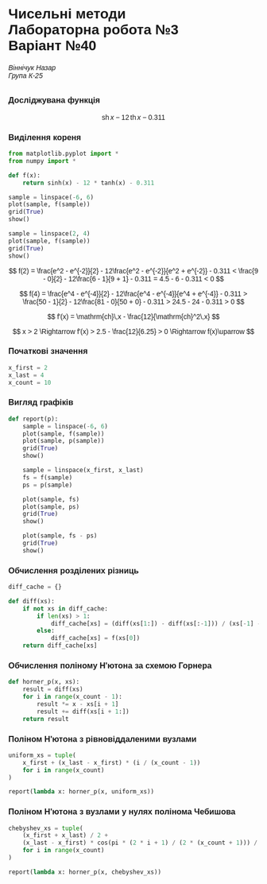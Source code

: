# Чисельні методи <br> Лабораторна робота №3 <br> Варіант №40
###### Віннічук Назар <br> Група К-25

### Досліджувана функція

$$ \mathrm{sh}\,x - 12\,\mathrm{th}\,x - 0.311 $$

### Виділення кореня

```python
from matplotlib.pyplot import *
from numpy import *

def f(x):
    return sinh(x) - 12 * tanh(x) - 0.311

sample = linspace(-6, 6)
plot(sample, f(sample))
grid(True)
show()

sample = linspace(2, 4)
plot(sample, f(sample))
grid(True)
show()
```

$$
f(2) = \frac{e^2 - e^{-2}}{2} - 12\frac{e^2 - e^{-2}}{e^2 + e^{-2}} - 0.311 <
\frac{9 - 0}{2} - 12\frac{6 - 1}{9 + 1} - 0.311 = 4.5 - 6 - 0.311 < 0
$$

$$
f(4) = \frac{e^4 - e^{-4}}{2} - 12\frac{e^4 - e^{-4}}{e^4 + e^{-4}} - 0.311 >
\frac{50 - 1}{2} - 12\frac{81 - 0}{50 + 0} - 0.311 > 24.5 - 24 - 0.311 > 0
$$

$$ f'(x) = \mathrm{ch}\,x - \frac{12}{\mathrm{ch}^2\,x} $$

$$ x > 2 \Rightarrow f'(x) > 2.5 - \frac{12}{6.25} > 0 \Rightarrow f(x)\uparrow $$

### Початкові значення

```python
x_first = 2
x_last = 4
x_count = 10
```

### Вигляд графіків

```python
def report(p):
    sample = linspace(-6, 6)
    plot(sample, f(sample))
    plot(sample, p(sample))
    grid(True)
    show()

    sample = linspace(x_first, x_last)
    fs = f(sample)
    ps = p(sample)

    plot(sample, fs)
    plot(sample, ps)
    grid(True)
    show()

    plot(sample, fs - ps)
    grid(True)
    show()
```

### Обчислення розділених різниць

```python
diff_cache = {}

def diff(xs):
    if not xs in diff_cache:
        if len(xs) > 1:
            diff_cache[xs] = (diff(xs[1:]) - diff(xs[:-1])) / (xs[-1] - xs[0])
        else:
            diff_cache[xs] = f(xs[0])
    return diff_cache[xs]
```

### Обчислення поліному Н'ютона за схемою Горнера

```python
def horner_p(x, xs):
    result = diff(xs)
    for i in range(x_count - 1):
        result *= x - xs[i + 1]
        result += diff(xs[i + 1:])
    return result
```

### Поліном Н'ютона з рівновіддаленими вузлами

```python
uniform_xs = tuple(
    x_first + (x_last - x_first) * (i / (x_count - 1))
    for i in range(x_count)
)

report(lambda x: horner_p(x, uniform_xs))
```

### Поліном Н'ютона з вузлами у нулях полінома Чебишова

```python
chebyshev_xs = tuple(
    (x_first + x_last) / 2 +
    (x_last - x_first) * cos(pi * (2 * i + 1) / (2 * (x_count + 1))) / 2
    for i in range(x_count)
)

report(lambda x: horner_p(x, chebyshev_xs))
```


<style>
    body {
        font-family: sans-serif;
    }
    .MathJax * {
        color: inherit !important;
    }
</style>
